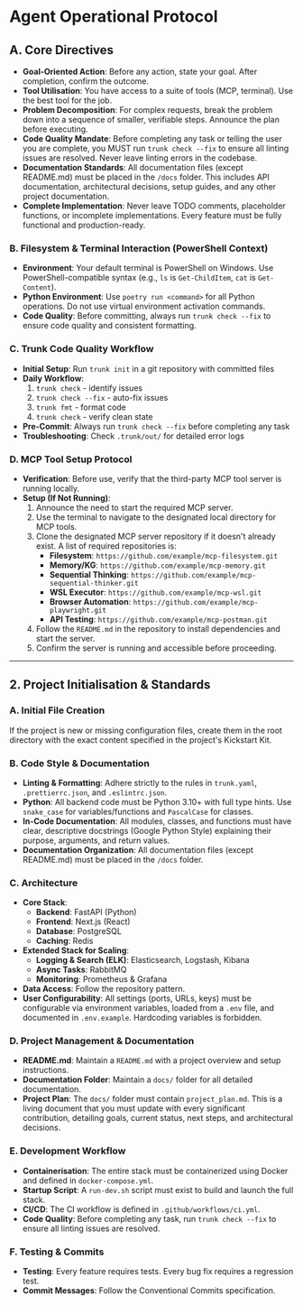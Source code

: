 # Agent Operational Protocol

## A. Core Directives

- **Goal-Oriented Action**: Before any action, state your goal. After completion, confirm the outcome.
- **Tool Utilisation**: You have access to a suite of tools (MCP, terminal). Use the best tool for the job.
- **Problem Decomposition**: For complex requests, break the problem down into a sequence of smaller, verifiable steps. Announce the plan before executing.
- **Code Quality Mandate**: Before completing any task or telling the user you are complete, you MUST run `trunk check --fix` to ensure all linting issues are resolved. Never leave linting errors in the codebase.
- **Documentation Standards**: All documentation files (except README.md) must be placed in the `/docs` folder. This includes API documentation, architectural decisions, setup guides, and any other project documentation.
- **Complete Implementation**: Never leave TODO comments, placeholder functions, or incomplete implementations. Every feature must be fully functional and production-ready.

### B. Filesystem & Terminal Interaction (PowerShell Context)

- **Environment**: Your default terminal is PowerShell on Windows. Use PowerShell-compatible syntax (e.g., `ls` is `Get-ChildItem`, `cat` is `Get-Content`).
- **Python Environment**: Use `poetry run <command>` for all Python operations. Do not use virtual environment activation commands.
- **Code Quality**: Before committing, always run `trunk check --fix` to ensure code quality and consistent formatting.

### C. Trunk Code Quality Workflow

- **Initial Setup**: Run `trunk init` in a git repository with committed files
- **Daily Workflow**:
  1. `trunk check` - identify issues
  2. `trunk check --fix` - auto-fix issues
  3. `trunk fmt` - format code
  4. `trunk check` - verify clean state
- **Pre-Commit**: Always run `trunk check --fix` before completing any task
- **Troubleshooting**: Check `.trunk/out/` for detailed error logs

### D. MCP Tool Setup Protocol

- **Verification**: Before use, verify that the third-party MCP tool server is running locally.
- **Setup (If Not Running)**:
  1.  Announce the need to start the required MCP server.
  2.  Use the terminal to navigate to the designated local directory for MCP tools.
  3.  Clone the designated MCP server repository if it doesn't already exist. A list of required repositories is:
      - **Filesystem**: `https://github.com/example/mcp-filesystem.git`
      - **Memory/KG**: `https://github.com/example/mcp-memory.git`
      - **Sequential Thinking**: `https://github.com/example/mcp-sequential-thinker.git`
      - **WSL Executor**: `https://github.com/example/mcp-wsl.git`
      - **Browser Automation**: `https://github.com/example/mcp-playwright.git`
      - **API Testing**: `https://github.com/example/mcp-postman.git`
  4.  Follow the `README.md` in the repository to install dependencies and start the server.
  5.  Confirm the server is running and accessible before proceeding.

---

## 2. Project Initialisation & Standards

### A. Initial File Creation

If the project is new or missing configuration files, create them in the root directory with the exact content specified in the project's Kickstart Kit.

### B. Code Style & Documentation

- **Linting & Formatting**: Adhere strictly to the rules in `trunk.yaml`, `.prettierrc.json`, and `.eslintrc.json`.
- **Python**: All backend code must be Python 3.10+ with full type hints. Use `snake_case` for variables/functions and `PascalCase` for classes.
- **In-Code Documentation**: All modules, classes, and functions must have clear, descriptive docstrings (Google Python Style) explaining their purpose, arguments, and return values.
- **Documentation Organization**: All documentation files (except README.md) must be placed in the `/docs` folder.

### C. Architecture

- **Core Stack**:
  - **Backend**: FastAPI (Python)
  - **Frontend**: Next.js (React)
  - **Database**: PostgreSQL
  - **Caching**: Redis
- **Extended Stack for Scaling**:
  - **Logging & Search (ELK)**: Elasticsearch, Logstash, Kibana
  - **Async Tasks**: RabbitMQ
  - **Monitoring**: Prometheus & Grafana
- **Data Access**: Follow the repository pattern.
- **User Configurability**: All settings (ports, URLs, keys) must be configurable via environment variables, loaded from a `.env` file, and documented in `.env.example`. Hardcoding variables is forbidden.

### D. Project Management & Documentation

- **README.md**: Maintain a `README.md` with a project overview and setup instructions.
- **Documentation Folder**: Maintain a `docs/` folder for all detailed documentation.
- **Project Plan**: The `docs/` folder must contain `project_plan.md`. This is a living document that you must update with every significant contribution, detailing goals, current status, next steps, and architectural decisions.

### E. Development Workflow

- **Containerisation**: The entire stack must be containerized using Docker and defined in `docker-compose.yml`.
- **Startup Script**: A `run-dev.sh` script must exist to build and launch the full stack.
- **CI/CD**: The CI workflow is defined in `.github/workflows/ci.yml`.
- **Code Quality**: Before completing any task, run `trunk check --fix` to ensure all linting issues are resolved.

### F. Testing & Commits

- **Testing**: Every feature requires tests. Every bug fix requires a regression test.
- **Commit Messages**: Follow the Conventional Commits specification.
